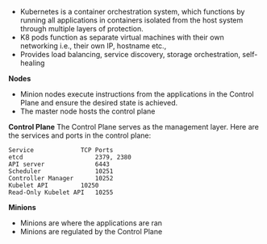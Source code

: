 - Kubernetes is a container orchestration system, which functions by running all applications in containers isolated from the host system through multiple layers of protection.
- K8 pods function as separate virtual machines with their own networking i.e., their own IP, hostname etc.,
- Provides load balancing, service discovery, storage orchestration, self-healing

**Nodes**
- Minion nodes execute instructions from the applications in the Control Plane and ensure the desired state is achieved.
- The master node hosts the control plane

**Control Plane**
The Control Plane serves as the management layer. Here are the services and ports in the control plane:

	Service	            TCP Ports
	etcd	                2379, 2380
	API server	            6443
	Scheduler	            10251
	Controller Manager	    10252
	Kubelet API	        10250
	Read-Only Kubelet API	10255

**Minions**
- Minions are where the applications are ran
- Minions are regulated by the Control Plane

